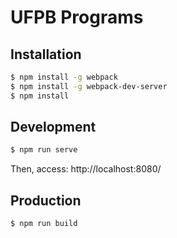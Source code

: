 # UFPB Programs

## Installation
```bash
$ npm install -g webpack
$ npm install -g webpack-dev-server
$ npm install
```

## Development
```bash
$ npm run serve
```

Then, access: http://localhost:8080/

## Production
```bash
$ npm run build
```

